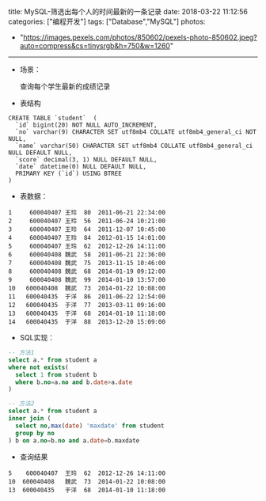 title: MySQL-筛选出每个人的时间最新的一条记录
date: 2018-03-22 11:12:56
categories: ["编程开发"]
tags: ["Database","MySQL"]
photos:
  - "https://images.pexels.com/photos/850602/pexels-photo-850602.jpeg?auto=compress&cs=tinysrgb&h=750&w=1260"
---

* 场景：

  查询每个学生最新的成绩记录

* 表结构

```
CREATE TABLE `student`  (
  `id` bigint(20) NOT NULL AUTO_INCREMENT,
  `no` varchar(9) CHARACTER SET utf8mb4 COLLATE utf8mb4_general_ci NOT NULL,
  `name` varchar(50) CHARACTER SET utf8mb4 COLLATE utf8mb4_general_ci NULL DEFAULT NULL,
  `score` decimal(3, 1) NULL DEFAULT NULL,
  `date` datetime(0) NULL DEFAULT NULL,
  PRIMARY KEY (`id`) USING BTREE
)
```

* 表数据：

```
1	  600040407	王玲	80	2011-06-21 22:34:00
2	  600040407	王玲	56	2011-06-24 10:21:00
3	  600040407	王玲	64	2011-12-07 10:45:00
4	  600040407	王玲	84	2012-01-15 14:01:00
5	  600040407	王玲	62	2012-12-26 14:11:00
6	  600040408	魏武	58	2011-06-21 22:36:00
7	  600040408	魏武	75	2013-11-15 10:46:00
8	  600040408	魏武	68	2014-01-19 09:12:00
9	  600040408	魏武	99	2014-01-10 13:57:00
10	 600040408	魏武	73	2014-01-22 10:08:00
11	 600040435	于洋	86	2011-06-22 12:54:00
12	 600040435	于洋	77	2013-03-11 09:16:00
13	 600040435	于洋	68	2014-01-10 11:18:00
14	 600040435	于洋	88	2013-12-20 15:09:00
```

* SQL实现：

```sql
-- 方法1
select a.* from student a
where not exists(
  select 1 from student b
  where b.no=a.no and b.date>a.date
)

-- 方法2
select a.* from student a
inner join (
  select no,max(date) 'maxdate' from student
  group by no
) b on a.no=b.no and a.date=b.maxdate

```

* 查询结果

```
5	 600040407	王玲	62	2012-12-26 14:11:00
10	600040408	魏武	73	2014-01-22 10:08:00
13	600040435	于洋	68	2014-01-10 11:18:00
```
